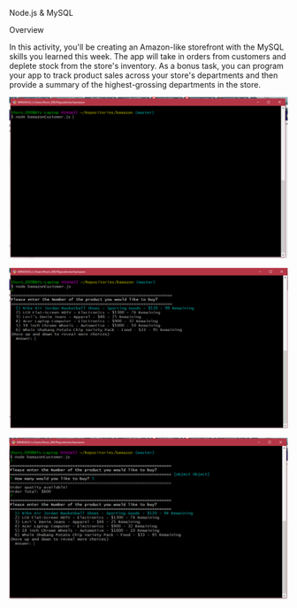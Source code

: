 Node.js & MySQL

Overview

In this activity, you'll be creating an Amazon-like storefront with the MySQL skills you learned this week. The app will take in orders from customers and deplete stock from the store's inventory. As a bonus task, you can program your app to track product sales across your store's departments and then provide a summary of the highest-grossing departments in the store.

![bamazon1](/bam1.png)

![bamazon2](/bam2.png)

![bamazon3](/bam3.png)